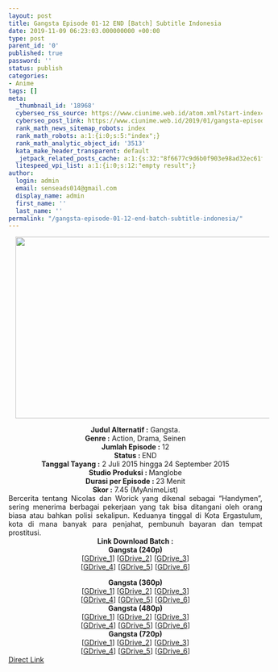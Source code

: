 ```yaml
---
layout: post
title: Gangsta Episode 01-12 END [Batch] Subtitle Indonesia
date: 2019-11-09 06:23:03.000000000 +00:00
type: post
parent_id: '0'
published: true
password: ''
status: publish
categories:
- Anime
tags: []
meta:
  _thumbnail_id: '18968'
  cyberseo_rss_source: https://www.ciunime.web.id/atom.xml?start-index=2101&max-results=150
  cyberseo_post_link: https://www.ciunime.web.id/2019/01/gangsta-episode-01-12-end-batch.html
  rank_math_news_sitemap_robots: index
  rank_math_robots: a:1:{i:0;s:5:"index";}
  rank_math_analytic_object_id: '3513'
  kata_make_header_transparent: default
  _jetpack_related_posts_cache: a:1:{s:32:"8f6677c9d6b0f903e98ad32ec61f8deb";a:2:{s:7:"expires";i:1654291698;s:7:"payload";a:0:{}}}
  litespeed_vpi_list: a:1:{i:0;s:12:"empty result";}
author:
  login: admin
  email: senseads014@gmail.com
  display_name: admin
  first_name: ''
  last_name: ''
permalink: "/gangsta-episode-01-12-end-batch-subtitle-indonesia/"
---
```

<div class="separator" style="clear: both; text-align: center;"><a href="https://4.bp.blogspot.com/-0-bC7g3cXKo/XDHo9Ad5JyI/AAAAAAAAGao/cBboDpRvQ-UkngQLlOrmEQg06he3aZhygCLcBGAs/s1600/Gangsta.jpg" imageanchor="1" style="margin-left: 1em; margin-right: 1em;"><img border="0" data-original-height="720" data-original-width="1280" height="360" src="{{ site.baseurl }}/assets/2019/11/Gangsta.jpg" width="640" /></a></div>
<p>
<div style="text-align: center;"><b>Judul Alternatif :</b> Gangsta.</div>
<div style="text-align: center;"><b><b>Genre :</b></b> Action, Drama, Seinen</div>
<div style="text-align: center;"><b>Jumlah Episode :</b> 12<br /><b>Status :&nbsp;</b>END<br /><b>Tanggal Tayang :</b> 2 Juli 2015 hingga 24 September 2015<br /><b>Studio Produksi : </b>Manglobe<br /><b>Durasi per Episode :&nbsp;</b>23 Menit</div>
<div style="text-align: center;"><b>Skor :</b> 7.45 (MyAnimeList)</div>
<div style="text-align: justify;"></div>
<div style="text-align: justify;">Bercerita tentang Nicolas dan Worick yang dikenal sebagai “Handymen”, sering menerima berbagai pekerjaan yang tak bisa ditangani oleh orang biasa atau bahkan polisi sekalipun. Keduanya tinggal di Kota Ergastulum, kota di mana banyak para penjahat, pembunuh bayaran dan tempat prostitusi.</div>
<div style="text-align: justify;"></div>
<div style="text-align: justify;"></div>
<div style="text-align: center;"><b>Link Download Batch :</b></div>
<div style="text-align: center;">
<div style="text-align: center;"><b>Gangsta (240p)</b></div>
<div style="text-align: center;">[<a href="https://drive.google.com/uc?id=1OMAQMN16-wqjGxbEfz8qDMZVwpAbF9ru" target="_blank" rel="noopener">GDrive_1</a>] [<a href="https://drive.google.com/uc?id=1OdVvh0ExODE3iwX-_cVsnj74jhjA1XfN" target="_blank" rel="noopener">GDrive_2</a>] [<a href="https://drive.google.com/uc?export=download&amp;id=1c6b_G5DPnqWRyCyuQ-S0aomqBt47IuzI" target="_blank" rel="noopener">GDrive_3</a>]<br />[<a href="https://drive.google.com/uc?export=download&amp;id=1bfhGFjfq6WHVN0IAF1fBGJFLXLVl6jvV" target="_blank" rel="noopener">GDrive_4</a>] [<a href="https://drive.google.com/uc?id=1YRkVd26D4qgiRJISLncRL4814gaWwAg2" target="_blank" rel="noopener">GDrive_5</a>] [<a href="https://drive.google.com/uc?export=download&amp;id=1f3jlP_y-EjFw6mYCOeNm6G4gZFMqRiKD" target="_blank" rel="noopener">GDrive_6</a>]</div>
<p></div>
<div style="text-align: center;"><b>Gangsta (360p)</b></div>
<div style="text-align: center;">[<a href="https://drive.google.com/uc?id=1pE2hwhhAkggRqcAsn9vx7zwgolW2Pldp" target="_blank" rel="noopener">GDrive_1</a>] [<a href="https://drive.google.com/uc?id=1WMeaxZe7P6LJJynpoxIrVv5KbVEzlTXl" target="_blank" rel="noopener">GDrive_2</a>] [<a href="https://drive.google.com/uc?export=download&amp;id=1snlS134Ul0DuDhBnwtdDcXiKVHVjEcCQ" target="_blank" rel="noopener">GDrive_3</a>]<br />[<a href="https://drive.google.com/uc?export=download&amp;id=1dyuZLI2wGy5AqyLF46kmUVw6ND11aTjf" target="_blank" rel="noopener">GDrive_4</a>] [<a href="https://drive.google.com/uc?id=1j-4h6bxDo1kup4kB2Latm02H1LHx1wZc" target="_blank" rel="noopener">GDrive_5</a>] [<a href="https://drive.google.com/uc?id=1zucl4eZKfSdCaeSFgboKfCAsTaNFv_Jk" target="_blank" rel="noopener">GDrive_6</a>]</div>
<div style="text-align: center;"></div>
<div style="text-align: center;"><b>Gangsta (480p)</b><br />[<a href="https://drive.google.com/uc?id=1u1aPPmfQZ2OC7DWQ9LpY4w4mUEs-qW9x" target="_blank" rel="noopener">GDrive_1</a>] [<a href="https://drive.google.com/uc?id=1ocpulWoT0HZK-BkrngyD-si0HQrFbQjj" target="_blank" rel="noopener">GDrive_2</a>] [<a href="https://drive.google.com/uc?id=1uxiFuG2guR1jVeshVRVhhGRScsht62a2" target="_blank" rel="noopener">GDrive_3</a>]<br />[<a href="https://drive.google.com/uc?id=1DaqfzJSd4XPpjM8ZLIBPXsArmYkH-_b3" target="_blank" rel="noopener">GDrive_4</a>] [<a href="https://drive.google.com/uc?export=download&amp;id=1BKZcx_fqZ58jAzcUbASUQNuGpmUb6LF_" target="_blank" rel="noopener">GDrive_5</a>] [<a href="https://drive.google.com/uc?export=download&amp;id=1X7_YMw86TznzxCYmtuhPmYOwciwvduu6" target="_blank" rel="noopener">GDrive_6</a>]</div>
<div style="text-align: center;"><b>Gangsta (720p)</b><br />[<a href="https://drive.google.com/uc?id=1Og4m4fhO1f1CNr29-LqgovaEoomDgBRO" target="_blank" rel="noopener">GDrive_1</a>] [<a href="https://drive.google.com/uc?id=1Mws82rgNxMX-GCP3NKqVcMr5FNtANcUv" target="_blank" rel="noopener">GDrive_2</a>] [<a href="https://drive.google.com/uc?id=1HCe-2LUO6UQbKTkbspdpFra8TRRJoGSI" target="_blank" rel="noopener">GDrive_3</a>]<br />[<a href="https://drive.google.com/uc?id=1mxI8ZWQNk6hCrdgnMCEOPJe82e1Jyf3y" target="_blank" rel="noopener">GDrive_4</a>] [<a href="https://drive.google.com/uc?export=download&amp;id=1nWgfG8m_GihidAcs_aIukyU5O2UoG-BI" target="_blank" rel="noopener">GDrive_5</a>] [<a href="https://drive.google.com/uc?export=download&amp;id=1MJuM83dBLiaCuEWTQB8OC1a2RcdFKQJE" target="_blank" rel="noopener">GDrive_6</a>]</div>
<link rel="stylesheet" href="https://cdnjs.cloudflare.com/ajax/libs/font-awesome/4.7.0/css/font-awesome.min.css" />
<div class="divbtn"> <a href="https://handymansurrender.com/fihup8buzv?key=94550f7ce39444073321dde3b8782f97" class="btn"><i class="fa fa-download"></i> Direct Link</a> </div>
